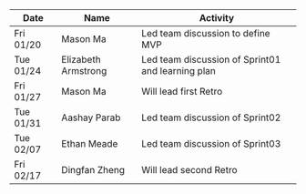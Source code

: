 | Date      | Name               | Activity                                               |
|-----------|--------------------|--------------------------------------------------------|
| Fri 01/20 | Mason Ma           | Led team discussion to define MVP                      | 
| Tue 01/24 | Elizabeth Armstrong| Led team discussion of Sprint01 and learning plan      | 
| Fri 01/27 | Mason Ma           | Will lead first Retro                                  | 
| Tue 01/31 | Aashay Parab       | Led team discussion of Sprint02                        | 
| Tue 02/07 | Ethan Meade        | Led team discussion of Sprint03                        | 
| Fri 02/17 | Dingfan Zheng      | Will lead second Retro                                 | 


